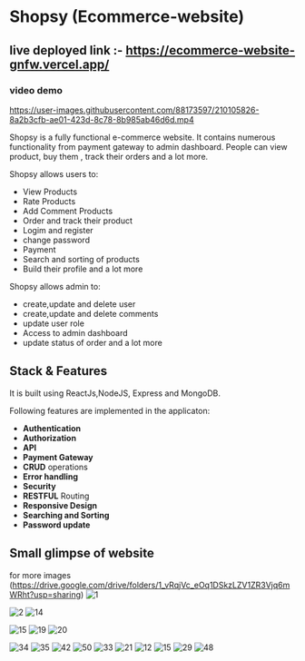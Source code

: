 # Shopsy (Ecommerce-website)
## live deployed link :- https://ecommerce-website-gnfw.vercel.app/

### video demo
https://user-images.githubusercontent.com/88173597/210105826-8a2b3cfb-ae01-423d-8c78-8b985ab46d6d.mp4

Shopsy is a fully functional e-commerce website. It contains numerous functionality from payment gateway to admin dashboard. People can view product, buy them , track their orders and a lot more.

Shopsy allows users to:
- View Products
- Rate Products
- Add Comment Products
- Order and track their product
- Logim and register
- change password
- Payment
- Search and sorting of products
- Build their profile
and a lot more

Shopsy allows admin to:
- create,update and delete user
- create,update and delete comments
- update user role
- Access to admin dashboard
- update status of order and a lot more

## Stack & Features
  It is built using ReactJs,NodeJS, Express and MongoDB.
 
  Following features are implemented in the applicaton:
- **Authentication**
- **Authorization**
- **API**
- **Payment Gateway**
- **CRUD** operations
- **Error handling**
- **Security**
- **RESTFUL** Routing
- **Responsive Design**
- **Searching and Sorting**
- **Password update**

## Small glimpse of website 
for more images (https://drive.google.com/drive/folders/1_vRqjVc_eOq1DSkzLZV1ZR3Vjq6mWRht?usp=sharing)
![1](https://user-images.githubusercontent.com/88173597/210107661-433abc2d-af17-4fbc-8418-a8290a6a6e36.png)

![2](https://user-images.githubusercontent.com/88173597/210107829-a2f6366f-3444-440f-91fa-e5164590594b.png)
![14](https://user-images.githubusercontent.com/88173597/210107853-dcc6ea1b-3986-40ec-8e82-4f98271ae0dd.png)

![15](https://user-images.githubusercontent.com/88173597/210107861-3be204fd-6b40-4f50-b86b-b41689e704eb.png)
![19](https://user-images.githubusercontent.com/88173597/210107871-f8876d9f-8cf2-4c49-9996-69922cd4b24c.png)
![20](https://user-images.githubusercontent.com/88173597/210107927-a426ffec-eb67-4c3c-9b9f-2910272716c7.png)

![34](https://user-images.githubusercontent.com/88173597/210107942-a87e86f0-b459-414b-9693-74b53cfa1657.png)
![35](https://user-images.githubusercontent.com/88173597/210107948-0b611053-5045-4f6a-ba31-7c66f4f8d468.png)
![42](https://user-images.githubusercontent.com/88173597/210107955-62c0c060-baa2-42a2-90ae-74dfccc7e10f.png)
![50](https://user-images.githubusercontent.com/88173597/210108011-158cb3f8-75b4-41e1-9e46-c379d9b5b394.png)
![33](https://user-images.githubusercontent.com/88173597/210108017-29db2bd1-799a-4807-b78f-7c1d8e3b5566.png)
![21](https://user-images.githubusercontent.com/88173597/210108027-cd8775bb-d183-42ea-8d12-5ca453bc85a1.png)
![12](https://user-images.githubusercontent.com/88173597/210108037-f17059e7-3f90-4f89-978a-3757009b2aee.png)
![15](https://user-images.githubusercontent.com/88173597/210108044-e3fc656e-293a-4290-8d45-598df7f8d12e.png)
![29](https://user-images.githubusercontent.com/88173597/210108059-88ed4da0-b7bd-4c45-a44d-55baad72b623.png)
![48](https://user-images.githubusercontent.com/88173597/210108062-89de5c10-14a8-4b80-805c-56eae0d85af4.png)
